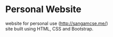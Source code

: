 # Personal Website
website for personal use (http://sangamcse.me/)<br>
site built using HTML, CSS and Bootstrap.
